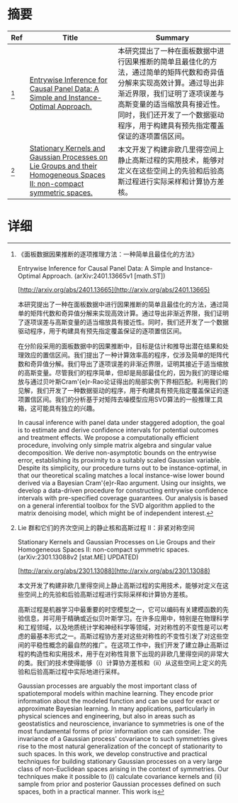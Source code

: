 # 摘要

| Ref | Title | Summary |
| --- | --- | --- |
| [^1] | [Entrywise Inference for Causal Panel Data: A Simple and Instance-Optimal Approach.](http://arxiv.org/abs/2401.13665) | 本研究提出了一种在面板数据中进行因果推断的简单且最佳化的方法，通过简单的矩阵代数和奇异值分解来实现高效计算。通过导出非渐近界限，我们证明了逐项误差与高斯变量的适当缩放具有接近性。同时，我们还开发了一个数据驱动程序，用于构建具有预先指定覆盖保证的逐项置信区间。 |
| [^2] | [Stationary Kernels and Gaussian Processes on Lie Groups and their Homogeneous Spaces II: non-compact symmetric spaces.](http://arxiv.org/abs/2301.13088) | 本文开发了构建非欧几里得空间上静止高斯过程的实用技术，能够对定义在这些空间上的先验和后验高斯过程进行实际采样和计算协方差核。 |

# 详细

[^1]: 《面板数据因果推断的逐项推理方法：一种简单且最佳化的方法》

    Entrywise Inference for Causal Panel Data: A Simple and Instance-Optimal Approach. (arXiv:2401.13665v1 [math.ST])

    [http://arxiv.org/abs/2401.13665](http://arxiv.org/abs/2401.13665)

    本研究提出了一种在面板数据中进行因果推断的简单且最佳化的方法，通过简单的矩阵代数和奇异值分解来实现高效计算。通过导出非渐近界限，我们证明了逐项误差与高斯变量的适当缩放具有接近性。同时，我们还开发了一个数据驱动程序，用于构建具有预先指定覆盖保证的逐项置信区间。

    

    在分阶段采用的面板数据中的因果推断中，目标是估计和推导出潜在结果和处理效应的置信区间。我们提出了一种计算效率高的程序，仅涉及简单的矩阵代数和奇异值分解。我们导出了逐项误差的非渐近界限，证明其接近于适当缩放的高斯变量。尽管我们的程序简单，但却是局部最佳化的，因为我们的理论缩放与通过贝叶斯Cram\'{e}r-Rao论证得出的局部实例下界相匹配。利用我们的见解，我们开发了一种数据驱动的程序，用于构建具有预先指定覆盖保证的逐项置信区间。我们的分析基于对矩阵去噪模型应用SVD算法的一般推理工具箱，这可能具有独立的兴趣。

    In causal inference with panel data under staggered adoption, the goal is to estimate and derive confidence intervals for potential outcomes and treatment effects. We propose a computationally efficient procedure, involving only simple matrix algebra and singular value decomposition. We derive non-asymptotic bounds on the entrywise error, establishing its proximity to a suitably scaled Gaussian variable. Despite its simplicity, our procedure turns out to be instance-optimal, in that our theoretical scaling matches a local instance-wise lower bound derived via a Bayesian Cram\'{e}r-Rao argument. Using our insights, we develop a data-driven procedure for constructing entrywise confidence intervals with pre-specified coverage guarantees. Our analysis is based on a general inferential toolbox for the SVD algorithm applied to the matrix denoising model, which might be of independent interest.
    
[^2]: Lie 群和它们的齐次空间上的静止核和高斯过程 II：非紧对称空间

    Stationary Kernels and Gaussian Processes on Lie Groups and their Homogeneous Spaces II: non-compact symmetric spaces. (arXiv:2301.13088v2 [stat.ME] UPDATED)

    [http://arxiv.org/abs/2301.13088](http://arxiv.org/abs/2301.13088)

    本文开发了构建非欧几里得空间上静止高斯过程的实用技术，能够对定义在这些空间上的先验和后验高斯过程进行实际采样和计算协方差核。

    

    高斯过程是机器学习中最重要的时空模型之一，它可以编码有关建模函数的先验信息，并可用于精确或近似贝叶斯学习。在许多应用中，特别是在物理科学和工程领域，以及地质统计学和神经科学等领域，对对称性的不变性是可以考虑的最基本形式之一。高斯过程协方差对这些对称性的不变性引发了对这些空间的平稳性概念的最自然的推广。在这项工作中，我们开发了建立静止高斯过程的构造性和实用技术，用于在对称性背景下出现的非欧几里得空间的非常大的类。我们的技术使得能够（i）计算协方差核和（ii）从这些空间上定义的先验和后验高斯过程中实际地进行采样。

    Gaussian processes are arguably the most important class of spatiotemporal models within machine learning. They encode prior information about the modeled function and can be used for exact or approximate Bayesian learning. In many applications, particularly in physical sciences and engineering, but also in areas such as geostatistics and neuroscience, invariance to symmetries is one of the most fundamental forms of prior information one can consider. The invariance of a Gaussian process' covariance to such symmetries gives rise to the most natural generalization of the concept of stationarity to such spaces. In this work, we develop constructive and practical techniques for building stationary Gaussian processes on a very large class of non-Euclidean spaces arising in the context of symmetries. Our techniques make it possible to (i) calculate covariance kernels and (ii) sample from prior and posterior Gaussian processes defined on such spaces, both in a practical manner. This work is 
    

